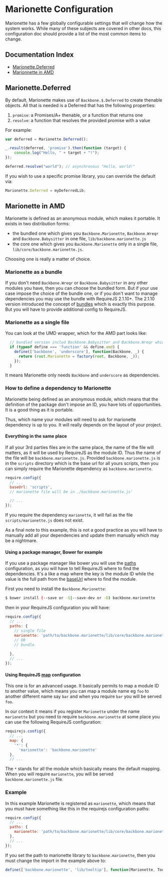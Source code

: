 # Marionette Configuration

Marionette has a few globally configurable settings that will
change how the system works. While many of these subjects are covered
in other docs, this configuration doc should provide a list of the
most common items to change.

## Documentation Index

* [Marionette.Deferred](#deferred)
* [Marionnette in AMD](#amd)

## Marionette.Deferred <a name="deferred"></a>

By default, Marionette makes use of `Backbone.$.Deferred` to create
thenable objects. All that is needed is a Deferred that has the
following properties:

1. `promise`: a Promises/A+ thenable, or a function that returns one
2. `resolve`: a function that resolves the provided promise with a value

For example:

```js
var deferred = Marionette.Deferred();

_.result(deferred, 'promise').then(function (target) {
    console.log("Hello, " + target + "!");
});

deferred.resolve("world"); // asynchronous "Hello, world!"
```

If you wish to use a specific promise library, you can override the default via:

```js
Marionette.Deferred = myDeferredLib;
```

## Marionette in AMD <a name="amd"></a>

Marionette is defined as an anonymous module, which makes it portable. It exists in two distribution forms: 
 * the bundled one which gives you `Backbone.Marionette`, `Backbone.Wreqr` and `Backbone.Babysitter` in one file, `lib/backbone.marionette.js`
 * the core one which gives you `Backbone.Marionette` only in a single file, `lib/core/backbone.marionette.js`.

Choosing one is really a matter of choice.

### Marionette as a bundle
If you don't need `Backbone.Wreqr` or `Backbone.Babysitter` in any other modules you have, then you can choose the bundled form.
But if your use case impose the choice of the bundle one, or if you don't want to manage dependencies you may use the bundle with RequireJS 2.1.10+. The 2.1.10 version introduced the concept of [bundles](http://requirejs.org/docs/api.html#config-bundles) which is exactly this purpose. But you will have to provide additional config to RequireJS.

### Marionette as a single file

You can look at the UMD wrapper, which for the AMD part looks like:

```js
  // bundled version includ Backbone.Babysitter and Backbone.Wreqr which means that it has only Backbone and Underscore dependencies
  if (typeof define === 'function' && define.amd) {
    define(['backbone', 'underscore'], function(Backbone, _) {
      return (root.Marionette = factory(root, Backbone, _));
    });
  }
```

It means Marionette only needs `Backbone` and `underscore` as dependencies.

### How to define a dependency to Marionette

Marionette being defined as an anonymous module, which means that the definition of the package don't impose an ID, you have lots of opportunities. It is a good thing as it is portable.

Thus, which name your modules will need to ask for marionette dependency is up to you. It will really depends on the layout of your project.

#### Everything in the same place

If all your 3rd parties files are in the same place, the name of the file will matters, as it will be used by RequireJS as the module ID. Thus the name of the file will be `backbone.marionette.js`. 
Provided `backbone.marionette.js` is in the `scripts` directory which is the base url for all yours scripts, then you can simply require the Marionette dependency as `backbone.marionette`. 

```js
require.config({
  // ...
  baseUrl: 'scripts',
  // marionette file will be in ./backbone.marionette.js'

  // ...
});
```

If you require the dependency `marionette`, it will fail as the file `scripts/marionette.js` does not exist.

As a final note to this example, this is not a good practice as you will have to manually add all your dependencies and update them manually which may be a nightmare.

#### Using a package manager, Bower for example

If you use a package manager like bower you will use the [paths](http://requirejs.org/docs/api.html#config-paths) configuration, as you will have to tell RequireJS where to find the dependencies. It's a like a map where the key is the module ID while the value is the full path from the [baseUrl](http://requirejs.org/docs/api.html#config-baseUrl) where to find the module.

First you need to install the `Backbone.Marionette`:
```bash
$ bower install (--save or -S|--save-dev or -D) backbone.marionette
```

then in your RequireJS configuration you will have:

```js
require.config({
  // ...
  paths: {
    // single file
    marionette: 'path/to/backbone.marionette/lib/core/backbone.marionette'
    // OR
    // bundle
    
  },
  // ...
});
```


#### Using RequireJS [map](http://requirejs.org/docs/api.html#config-map) configuration

This one is for an advanced usage. It basically permits to map a module ID to another value, which means you can map a module name eg `foo` to another different name say `bar` and when you require `bar` you will be served `foo`.

In our context it means if you register `Marionette` under the name `marionette` but you need to require `backbone.marionette` at some place you can use the following RequireJS configuration: 

```js
requirejs.config({
  // ...
  map: {
    '*': {
      'marionette': 'backbone.marionette'
  },
  // ...
```

The `*` stands for all the module which basically means the default mapping. When you will require `marionette`, you will be served `backbone.marionette.js` file.


### Example

In this example Marionette is registered as `marionette`, which means that you must have something like this in the requirejs configuration paths:
 
 ```js
 require.config({
   // ...
   paths: {
     marionette: 'path/to/backbone.marionette/lib/core/backbone.marionette'
   },
   // ...
 });
 ```
 
 If you set the path to marionette library to `backbone.marionette`, then you must change the import in the example above to:
 
 ```js
 define(['backbone.marionette', 'lib/tooltip'], function(Marionette, Tooltip) {
 ```
